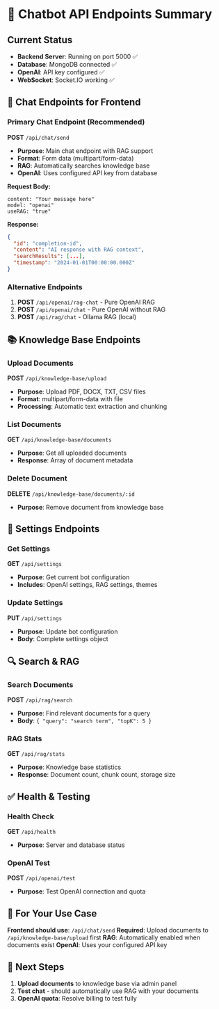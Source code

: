 # 🚀 Chatbot API Endpoints Summary

## Current Status
- **Backend Server**: Running on port 5000 ✅
- **Database**: MongoDB connected ✅  
- **OpenAI**: API key configured ✅
- **WebSocket**: Socket.IO working ✅

## 📧 Chat Endpoints for Frontend

### Primary Chat Endpoint (Recommended)
**POST** `/api/chat/send`
- **Purpose**: Main chat endpoint with RAG support
- **Format**: Form data (multipart/form-data)
- **RAG**: Automatically searches knowledge base
- **OpenAI**: Uses configured API key from database

**Request Body:**
```
content: "Your message here"
model: "openai" 
useRAG: "true"
```

**Response:**
```json
{
  "id": "completion-id",
  "content": "AI response with RAG context",
  "searchResults": [...],
  "timestamp": "2024-01-01T00:00:00.000Z"
}
```

### Alternative Endpoints

1. **POST** `/api/openai/rag-chat` - Pure OpenAI RAG
2. **POST** `/api/openai/chat` - Pure OpenAI without RAG
3. **POST** `/api/rag/chat` - Ollama RAG (local)

## 📚 Knowledge Base Endpoints

### Upload Documents
**POST** `/api/knowledge-base/upload`
- **Purpose**: Upload PDF, DOCX, TXT, CSV files
- **Format**: multipart/form-data with file
- **Processing**: Automatic text extraction and chunking

### List Documents  
**GET** `/api/knowledge-base/documents`
- **Purpose**: Get all uploaded documents
- **Response**: Array of document metadata

### Delete Document
**DELETE** `/api/knowledge-base/documents/:id`
- **Purpose**: Remove document from knowledge base

## 🔧 Settings Endpoints

### Get Settings
**GET** `/api/settings`
- **Purpose**: Get current bot configuration
- **Includes**: OpenAI settings, RAG settings, themes

### Update Settings  
**PUT** `/api/settings`
- **Purpose**: Update bot configuration
- **Body**: Complete settings object

## 🔍 Search & RAG

### Search Documents
**POST** `/api/rag/search`
- **Purpose**: Find relevant documents for a query
- **Body**: `{ "query": "search term", "topK": 5 }`

### RAG Stats
**GET** `/api/rag/stats`
- **Purpose**: Knowledge base statistics
- **Response**: Document count, chunk count, storage size

## ✅ Health & Testing

### Health Check
**GET** `/api/health`
- **Purpose**: Server and database status

### OpenAI Test
**POST** `/api/openai/test`
- **Purpose**: Test OpenAI connection and quota

## 🎯 For Your Use Case

**Frontend should use**: `/api/chat/send`
**Required**: Upload documents to `/api/knowledge-base/upload` first
**RAG**: Automatically enabled when documents exist
**OpenAI**: Uses your configured API key

## 📝 Next Steps

1. **Upload documents** to knowledge base via admin panel
2. **Test chat** - should automatically use RAG with your documents
3. **OpenAI quota**: Resolve billing to test fully
